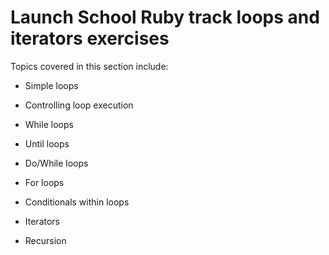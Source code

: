 # Launch School Ruby track loops and iterators exercises

Topics covered in this section include:

- Simple loops

- Controlling loop execution

- While loops

- Until loops

- Do/While loops

- For loops

- Conditionals within loops

- Iterators

- Recursion